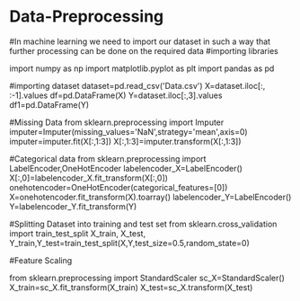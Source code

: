 # Data-Preprocessing
#In machine learning we need to import our dataset in such a way that further processing can be done on the required data
#importing libraries

import numpy as np
import matplotlib.pyplot as plt
import pandas as pd

#importing dataset
dataset=pd.read_csv('Data.csv')
X=dataset.iloc[:, :-1].values
df=pd.DataFrame(X)
Y=dataset.iloc[:,3].values
df1=pd.DataFrame(Y)

#Missing Data
from sklearn.preprocessing import Imputer
imputer=Imputer(missing_values='NaN',strategy='mean',axis=0)
imputer=imputer.fit(X[:,1:3])
X[:,1:3]=imputer.transform(X[:,1:3])

#Categorical data
from sklearn.preprocessing import LabelEncoder,OneHotEncoder
labelencoder_X=LabelEncoder()
X[:,0]=labelencoder_X.fit_transform(X[:,0])
onehotencoder=OneHotEncoder(categorical_features=[0])
X=onehotencoder.fit_transform(X).toarray()
labelencoder_Y=LabelEncoder()
Y=labelencoder_Y.fit_transform(Y) 

#Splitting Dataset into training and test set
from sklearn.cross_validation import train_test_split
X_train, X_test, Y_train,Y_test=train_test_split(X,Y,test_size=0.5,random_state=0)

#Feature Scaling

from sklearn.preprocessing import StandardScaler
sc_X=StandardScaler()
X_train=sc_X.fit_transform(X_train)
X_test=sc_X.transform(X_test)

